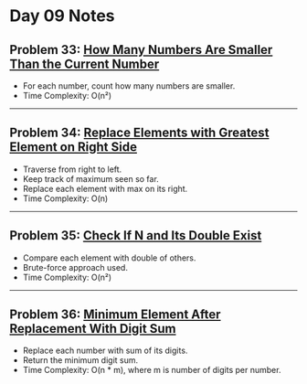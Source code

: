 # Day 09 Notes

## Problem 33: [How Many Numbers Are Smaller Than the Current Number](https://leetcode.com/problems/how-many-numbers-are-smaller-than-the-current-number/description/)
- For each number, count how many numbers are smaller.
- Time Complexity: O(n²)

---

## Problem 34: [Replace Elements with Greatest Element on Right Side](https://leetcode.com/problems/replace-elements-with-greatest-element-on-right-side/description/)
- Traverse from right to left.
- Keep track of maximum seen so far.
- Replace each element with max on its right.
- Time Complexity: O(n)

---

## Problem 35: [Check If N and Its Double Exist](https://leetcode.com/problems/check-if-n-and-its-double-exist/description/)
- Compare each element with double of others.
- Brute-force approach used.
- Time Complexity: O(n²)

---

## Problem 36: [Minimum Element After Replacement With Digit Sum](https://leetcode.com/problems/minimum-element-after-replacement-with-digit-sum/description/)
- Replace each number with sum of its digits.
- Return the minimum digit sum.
- Time Complexity: O(n * m), where m is number of digits per number.
